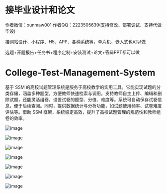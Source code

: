 # 接毕业设计和论文
作者微信：xunmaw001  作者QQ：2223505639(支持修改、部署调试、支持代做毕设)

接网站设计、小程序、H5、APP、各种系统等，单片机、嵌入式也可以做

选题+开题报告+任务书+程序定制+安装测试+论文+答辩PPT都可以做
# College-Test-Management-System
基于 SSM 的高校试题管理系统是服务于高校教学的实用工具。它能实现试题的分类存储，涵盖多种题型，方便教师快速检索与调用。支持教师自主上传、编辑和删除试题，还能灵活组卷，设置试卷的题型、分值、难度等。系统可自动保存试卷信息，便于后续查阅。同时，提供数据统计与分析功能，如试题使用频率、试卷难度评估等。借助 SSM 框架，系统稳定高效，提升了高校试题管理的规范性和教师组卷的效率。 

![image](https://github.com/user-attachments/assets/047fbf3e-f340-4b91-816a-5e80bf138d5a)

![image](https://github.com/user-attachments/assets/e9a866c4-dbf9-416a-8396-1d10a480c915)

![image](https://github.com/user-attachments/assets/1e81996f-01a3-459e-81df-c70acee73d52)

![image](https://github.com/user-attachments/assets/bdb48138-2830-42e2-ac7f-fa518ce88e30)

![image](https://github.com/user-attachments/assets/37eeab81-e2bd-4754-b637-00b948dfa10e)

![image](https://github.com/user-attachments/assets/b7df1100-6643-428f-912f-05390428a055)

![image](https://github.com/user-attachments/assets/3b841d00-53d5-4530-9023-b55760035345)
